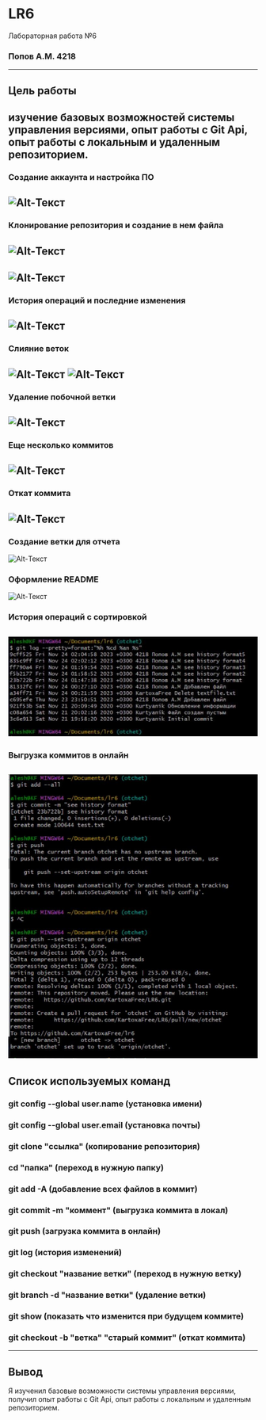 # LR6
Лабораторная работа №6
### Попов А.М. 4218
---------
## Цель работы
изучение базовых возможностей системы управления версиями, опыт работы с Git Api, опыт работы с локальным и удаленным репозиторием.
---------
### Создание аккаунта и настройка ПО
![Alt-Текст](https://github.com/KartoxaFree/LR6/blob/otchet/screenshots/s1.jpeg?raw=true "1-4")
---------
### Клонирование репозитория и создание в нем файла
![Alt-Текст](https://github.com/KartoxaFree/LR6/blob/otchet/screenshots/s2.jpeg?raw=true "5")
---------
![Alt-Текст](https://github.com/KartoxaFree/LR6/blob/otchet/screenshots/s3.jpeg?raw=true "6")
---------
### История операций и последние изменения
![Alt-Текст](https://github.com/KartoxaFree/LR6/blob/otchet/screenshots/s5.jpeg?raw=true "7-8")
---------
### Слияние веток
![Alt-Текст](https://github.com/KartoxaFree/LR6/blob/otchet/screenshots/s6.jpeg?raw=true "9")
![Alt-Текст](https://github.com/KartoxaFree/LR6/blob/otchet/screenshots/s003.jpeg?raw=true "09")
---------
### Удаление побочной ветки
![Alt-Текст](https://github.com/KartoxaFree/LR6/blob/otchet/screenshots/s7.jpeg?raw=true "10")
---------
### Еще несколько коммитов
![Alt-Текст](https://github.com/KartoxaFree/LR6/blob/otchet/screenshots/s8.jpeg?raw=true "11")
---------
### Откат коммита
![Alt-Текст](https://github.com/KartoxaFree/LR6/blob/otchet/screenshots/s9.jpeg?raw=true "12")
-----------
### Создание ветки для отчета
![Alt-Текст](https://github.com/KartoxaFree/LR6/blob/otchet/screenshots/s10.jpeg?raw=true "13")
### Оформление README
![Alt-Текст](https://github.com/KartoxaFree/LR6/blob/otchet/screenshots/s11.jpeg?raw=true "14")
### История операций с сортировкой
![Alt-Текст](https://github.com/KartoxaFree/LR6/blob/otchet/screenshots/s001.jpeg?raw=true "15")
----------
### Выгрузка коммитов в онлайн
![Alt-Текст](https://github.com/KartoxaFree/LR6/blob/otchet/screenshots/s002.jpeg?raw=true "16")
---------
## Список используемых команд
### git config --global user.name (установка имени)
### git config --global user.email (установка почты)
### git clone "ссылка" (копирование репозитория)
### cd "папка" (переход в нужную папку)
### git add -A (добавление всех файлов в коммит)
### git commit -m "коммент" (выгрузка коммита в локал)
### git push (загрузка коммита в онлайн)
### git log (история изменений)
### git checkout "название ветки" (переход в нужную ветку)
### git branch -d "название ветки" (удаление ветки)
### git show (показать что изменится при будущем коммите)
### git checkout -b "ветка" "старый коммит" (откат коммита)
--------
## Вывод

Я изученил базовые возможности системы управления версиями, получил опыт работы с Git Api, опыт работы с локальным и
удаленным репозиторием. 

